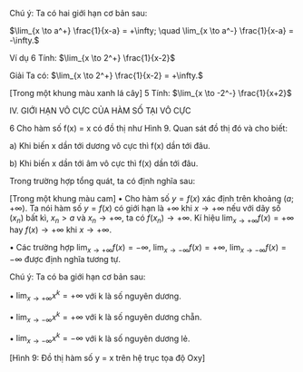 Chú ý: Ta có hai giới hạn cơ bản sau:

$\lim_{x \to a^+} \frac{1}{x-a} = +\infty; \quad \lim_{x \to a^-} \frac{1}{x-a} = -\infty.$

Ví dụ 6 Tính: $\lim_{x \to 2^+} \frac{1}{x-2}$

Giải
Ta có: $\lim_{x \to 2^+} \frac{1}{x-2} = +\infty.$

[Trong một khung màu xanh lá cây]
5 Tính: $\lim_{x \to -2^-} \frac{1}{x+2}$

IV. GIỚI HẠN VÔ CỰC CỦA HÀM SỐ TẠI VÔ CỰC

6 Cho hàm số f(x) = x có đồ thị như Hình 9. Quan sát đồ thị đó và cho biết:

a) Khi biến x dần tới dương vô cực thì f(x) dần tới đâu.

b) Khi biến x dần tới âm vô cực thì f(x) dần tới đâu.

Trong trường hợp tổng quát, ta có định nghĩa sau:

[Trong một khung màu cam]
• Cho hàm số $y = f(x)$ xác định trên khoảng $(a ; +\infty)$.
Ta nói hàm số $y = f(x)$ có giới hạn là $+\infty$ khi $x \to +\infty$ nếu với dãy số $(x_n)$
bất kì, $x_n > a$ và $x_n \to +\infty$, ta có $f(x_n) \to +\infty$.
Kí hiệu $\lim_{x \to +\infty} f(x) = +\infty$ hay $f(x) \to +\infty$ khi $x \to +\infty$.

• Các trường hợp $\lim_{x \to +\infty} f(x) = -\infty$, $\lim_{x \to -\infty} f(x) = +\infty$, $\lim_{x \to -\infty} f(x) = -\infty$
được định nghĩa tương tự.

Chú ý: Ta có ba giới hạn cơ bản sau:

• $\lim_{x \to +\infty} x^k = +\infty$ với k là số nguyên dương.

• $\lim_{x \to -\infty} x^k = +\infty$ với k là số nguyên dương chẵn.

• $\lim_{x \to -\infty} x^k = -\infty$ với k là số nguyên dương lẻ.

[Hình 9: Đồ thị hàm số y = x trên hệ trục tọa độ Oxy]
